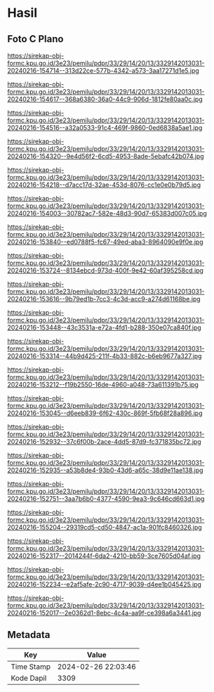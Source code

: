 # Hasil

## Foto C Plano

https://sirekap-obj-formc.kpu.go.id/3e23/pemilu/pdpr/33/29/14/20/13/3329142013031-20240216-154714--313d22ce-577b-4342-a573-3aa17271d1e5.jpg

https://sirekap-obj-formc.kpu.go.id/3e23/pemilu/pdpr/33/29/14/20/13/3329142013031-20240216-154617--368a6380-36a0-44c9-906d-1812fe80aa0c.jpg

https://sirekap-obj-formc.kpu.go.id/3e23/pemilu/pdpr/33/29/14/20/13/3329142013031-20240216-154516--a32a0533-91c4-469f-9860-0ed6838a5ae1.jpg

https://sirekap-obj-formc.kpu.go.id/3e23/pemilu/pdpr/33/29/14/20/13/3329142013031-20240216-154320--9e4d56f2-6cd5-4953-8ade-5ebafc42b074.jpg

https://sirekap-obj-formc.kpu.go.id/3e23/pemilu/pdpr/33/29/14/20/13/3329142013031-20240216-154218--d7acc17d-32ae-453d-8076-cc1e0e0b79d5.jpg

https://sirekap-obj-formc.kpu.go.id/3e23/pemilu/pdpr/33/29/14/20/13/3329142013031-20240216-154003--30782ac7-582e-48d3-90d7-65383d007c05.jpg

https://sirekap-obj-formc.kpu.go.id/3e23/pemilu/pdpr/33/29/14/20/13/3329142013031-20240216-153840--ed0788f5-fc67-49ed-aba3-8964090e9f0e.jpg

https://sirekap-obj-formc.kpu.go.id/3e23/pemilu/pdpr/33/29/14/20/13/3329142013031-20240216-153724--8134ebcd-973d-400f-9e42-60af395258cd.jpg

https://sirekap-obj-formc.kpu.go.id/3e23/pemilu/pdpr/33/29/14/20/13/3329142013031-20240216-153616--9b79ed1b-7cc3-4c3d-acc9-a274d61168be.jpg

https://sirekap-obj-formc.kpu.go.id/3e23/pemilu/pdpr/33/29/14/20/13/3329142013031-20240216-153448--43c3531a-e72a-4fd1-b288-350e07ca840f.jpg

https://sirekap-obj-formc.kpu.go.id/3e23/pemilu/pdpr/33/29/14/20/13/3329142013031-20240216-153314--44b9d425-211f-4b33-882c-b6eb9677a327.jpg

https://sirekap-obj-formc.kpu.go.id/3e23/pemilu/pdpr/33/29/14/20/13/3329142013031-20240216-153212--f19b2550-16de-4960-a048-73a611391b75.jpg

https://sirekap-obj-formc.kpu.go.id/3e23/pemilu/pdpr/33/29/14/20/13/3329142013031-20240216-153045--d6eeb839-6f62-430c-869f-5fb68f28a896.jpg

https://sirekap-obj-formc.kpu.go.id/3e23/pemilu/pdpr/33/29/14/20/13/3329142013031-20240216-152932--37c6f00b-2ace-4dd5-87d9-fc371835bc72.jpg

https://sirekap-obj-formc.kpu.go.id/3e23/pemilu/pdpr/33/29/14/20/13/3329142013031-20240216-152935--a53b8de4-93b0-43d6-a65c-38d9e11ae138.jpg

https://sirekap-obj-formc.kpu.go.id/3e23/pemilu/pdpr/33/29/14/20/13/3329142013031-20240216-152751--3aa7b6b0-4377-4590-9ea3-9c646cd663d1.jpg

https://sirekap-obj-formc.kpu.go.id/3e23/pemilu/pdpr/33/29/14/20/13/3329142013031-20240216-155204--29319cd5-cd50-4847-ac1a-901fc8460326.jpg

https://sirekap-obj-formc.kpu.go.id/3e23/pemilu/pdpr/33/29/14/20/13/3329142013031-20240216-152317--2014244f-6da2-4210-bb59-3ce7605d04af.jpg

https://sirekap-obj-formc.kpu.go.id/3e23/pemilu/pdpr/33/29/14/20/13/3329142013031-20240216-152234--e2af5afe-2c90-4717-9039-d4ee1b045425.jpg

https://sirekap-obj-formc.kpu.go.id/3e23/pemilu/pdpr/33/29/14/20/13/3329142013031-20240216-152017--2e0362d1-8ebc-4c4a-aa9f-ce398a6a3441.jpg


## Metadata

| Key        | Value               |
| ---------- | ------------------- |
| Time Stamp | 2024-02-26 22:03:46 |
| Kode Dapil | 3309                |



